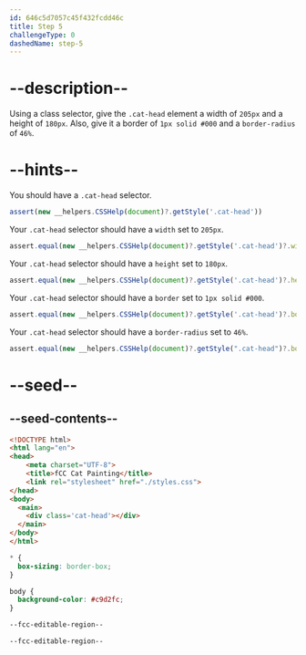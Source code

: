 ```yaml
---
id: 646c5d7057c45f432fcdd46c
title: Step 5
challengeType: 0
dashedName: step-5
---
```


# --description--

Using a class selector, give the `.cat-head` element a width of `205px` and a height of `180px`. Also, give it a border of `1px solid #000` and a `border-radius` of `46%`. 

# --hints--

You should have a `.cat-head` selector.

```js
assert(new __helpers.CSSHelp(document)?.getStyle('.cat-head'))
```

Your `.cat-head` selector should have a `width` set to `205px`.

```js
assert.equal(new __helpers.CSSHelp(document)?.getStyle('.cat-head')?.width, '205px');
```

Your `.cat-head` selector should have a `height` set to `180px`.

```js
assert.equal(new __helpers.CSSHelp(document)?.getStyle('.cat-head')?.height,'180px')
```

Your `.cat-head` selector should have a `border` set to `1px solid #000`.

```js
assert.equal(new __helpers.CSSHelp(document)?.getStyle('.cat-head')?.border, '1px solid rgb(0, 0, 0)')
```

Your `.cat-head` selector should have a `border-radius` set to `46%`.

```js
assert.equal(new __helpers.CSSHelp(document)?.getStyle(".cat-head")?.borderRadius, '46%')
```


# --seed--

## --seed-contents--

```html
<!DOCTYPE html>
<html lang="en">
<head>
    <meta charset="UTF-8">
    <title>fCC Cat Painting</title>
    <link rel="stylesheet" href="./styles.css">
</head>
<body>
  <main>
    <div class='cat-head'></div>
  </main>
</body>
</html>
```

```css
* {
  box-sizing: border-box;
}

body {
  background-color: #c9d2fc;
}

--fcc-editable-region--

--fcc-editable-region--
```
